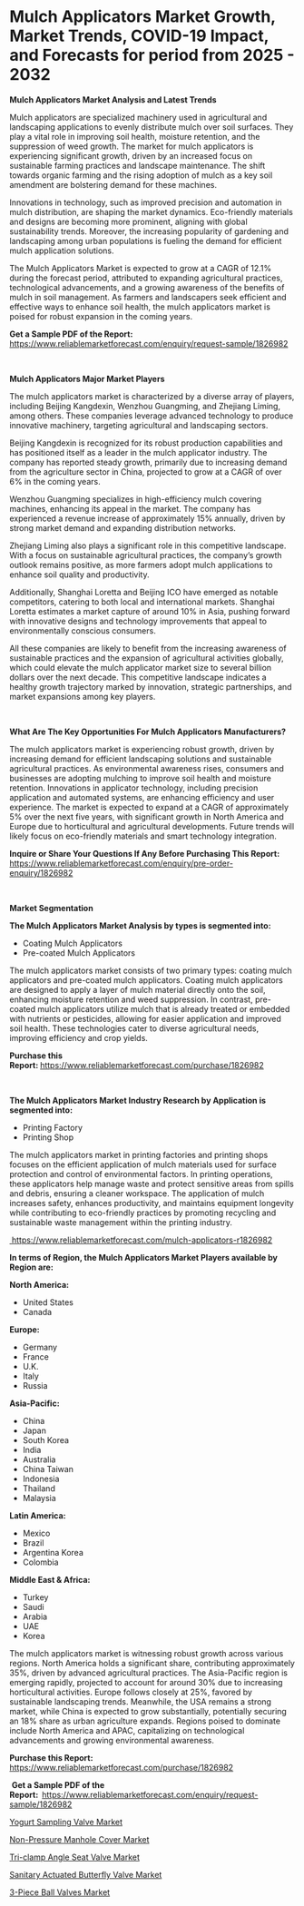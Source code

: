 <p><h1>Mulch Applicators Market Growth, Market Trends, COVID-19 Impact, and Forecasts for period from 2025 - 2032</h1></p><p><strong>Mulch Applicators Market Analysis and Latest Trends</strong></p>
<p><p>Mulch applicators are specialized machinery used in agricultural and landscaping applications to evenly distribute mulch over soil surfaces. They play a vital role in improving soil health, moisture retention, and the suppression of weed growth. The market for mulch applicators is experiencing significant growth, driven by an increased focus on sustainable farming practices and landscape maintenance. The shift towards organic farming and the rising adoption of mulch as a key soil amendment are bolstering demand for these machines.</p><p>Innovations in technology, such as improved precision and automation in mulch distribution, are shaping the market dynamics. Eco-friendly materials and designs are becoming more prominent, aligning with global sustainability trends. Moreover, the increasing popularity of gardening and landscaping among urban populations is fueling the demand for efficient mulch application solutions.</p><p>The Mulch Applicators Market is expected to grow at a CAGR of 12.1% during the forecast period, attributed to expanding agricultural practices, technological advancements, and a growing awareness of the benefits of mulch in soil management. As farmers and landscapers seek efficient and effective ways to enhance soil health, the mulch applicators market is poised for robust expansion in the coming years.</p></p>
<p><strong>Get a Sample PDF of the Report:&nbsp;</strong> <a href="https://www.reliablemarketforecast.com/enquiry/request-sample/1826982?utm_campaign=1102&utm_medium=2&utm_source=Github&utm_content=ia&utm_term=12042025&utm_id=mulch-applicators">https://www.reliablemarketforecast.com/enquiry/request-sample/1826982</a></p>
<p>&nbsp;</p>
<p><strong>Mulch Applicators Major Market Players</strong></p>
<p><p>The mulch applicators market is characterized by a diverse array of players, including Beijing Kangdexin, Wenzhou Guangming, and Zhejiang Liming, among others. These companies leverage advanced technology to produce innovative machinery, targeting agricultural and landscaping sectors. </p><p>Beijing Kangdexin is recognized for its robust production capabilities and has positioned itself as a leader in the mulch applicator industry. The company has reported steady growth, primarily due to increasing demand from the agriculture sector in China, projected to grow at a CAGR of over 6% in the coming years. </p><p>Wenzhou Guangming specializes in high-efficiency mulch covering machines, enhancing its appeal in the market. The company has experienced a revenue increase of approximately 15% annually, driven by strong market demand and expanding distribution networks. </p><p>Zhejiang Liming also plays a significant role in this competitive landscape. With a focus on sustainable agricultural practices, the company’s growth outlook remains positive, as more farmers adopt mulch applications to enhance soil quality and productivity.</p><p>Additionally, Shanghai Loretta and Beijing ICO have emerged as notable competitors, catering to both local and international markets. Shanghai Loretta estimates a market capture of around 10% in Asia, pushing forward with innovative designs and technology improvements that appeal to environmentally conscious consumers.</p><p>All these companies are likely to benefit from the increasing awareness of sustainable practices and the expansion of agricultural activities globally, which could elevate the mulch applicator market size to several billion dollars over the next decade. This competitive landscape indicates a healthy growth trajectory marked by innovation, strategic partnerships, and market expansions among key players.</p></p>
<p>&nbsp;</p>
<p><strong>What Are The Key Opportunities For Mulch Applicators Manufacturers?</strong></p>
<p><p>The mulch applicators market is experiencing robust growth, driven by increasing demand for efficient landscaping solutions and sustainable agricultural practices. As environmental awareness rises, consumers and businesses are adopting mulching to improve soil health and moisture retention. Innovations in applicator technology, including precision application and automated systems, are enhancing efficiency and user experience. The market is expected to expand at a CAGR of approximately 5% over the next five years, with significant growth in North America and Europe due to horticultural and agricultural developments. Future trends will likely focus on eco-friendly materials and smart technology integration.</p></p>
<p><strong>Inquire or Share Your Questions If Any Before Purchasing This Report:</strong> <a href="https://www.reliablemarketforecast.com/enquiry/pre-order-enquiry/1826982?utm_campaign=1102&utm_medium=2&utm_source=Github&utm_content=ia&utm_term=12042025&utm_id=mulch-applicators">https://www.reliablemarketforecast.com/enquiry/pre-order-enquiry/1826982</a></p>
<p>&nbsp;</p>
<p><strong>Market Segmentation</strong></p>
<p><strong>The Mulch Applicators Market Analysis by types is segmented into:</strong></p>
<p><ul><li>Coating Mulch Applicators</li><li>Pre-coated Mulch Applicators</li></ul></p>
<p><p>The mulch applicators market consists of two primary types: coating mulch applicators and pre-coated mulch applicators. Coating mulch applicators are designed to apply a layer of mulch material directly onto the soil, enhancing moisture retention and weed suppression. In contrast, pre-coated mulch applicators utilize mulch that is already treated or embedded with nutrients or pesticides, allowing for easier application and improved soil health. These technologies cater to diverse agricultural needs, improving efficiency and crop yields.</p></p>
<p><strong>Purchase this Report:&nbsp;</strong><a href="https://www.reliablemarketforecast.com/purchase/1826982?utm_campaign=1102&utm_medium=2&utm_source=Github&utm_content=ia&utm_term=12042025&utm_id=mulch-applicators">https://www.reliablemarketforecast.com/purchase/1826982</a></p>
<p>&nbsp;</p>
<p><strong>The Mulch Applicators Market Industry Research by Application is segmented into:</strong></p>
<p><ul><li>Printing Factory</li><li>Printing Shop</li></ul></p>
<p><p>The mulch applicators market in printing factories and printing shops focuses on the efficient application of mulch materials used for surface protection and control of environmental factors. In printing operations, these applicators help manage waste and protect sensitive areas from spills and debris, ensuring a cleaner workspace. The application of mulch increases safety, enhances productivity, and maintains equipment longevity while contributing to eco-friendly practices by promoting recycling and sustainable waste management within the printing industry.</p></p>
<p><a href="https://www.reliablemarketforecast.com/mulch-applicators-r1826982?utm_campaign=1102&utm_medium=2&utm_source=Github&utm_content=ia&utm_term=12042025&utm_id=mulch-applicators">&nbsp;https://www.reliablemarketforecast.com/mulch-applicators-r1826982</a></p>
<p><strong>In terms of Region, the Mulch Applicators Market Players available by Region are:</strong></p>
<p>
    <p> <strong> North America: </strong>
        <ul>
            <li>United States</li>
            <li>Canada</li>
        </ul>
        </p> 
    <p> <strong> Europe: </strong>
        <ul>
            <li>Germany</li>
            <li>France</li>
            <li>U.K.</li>
            <li>Italy</li>
            <li>Russia</li>
        </ul>
        </p> 
    <p> <strong> Asia-Pacific: </strong>
        <ul>
            <li>China</li>
            <li>Japan</li>
            <li>South Korea</li>
            <li>India</li>
            <li>Australia</li>
            <li>China Taiwan</li>
            <li>Indonesia</li>
            <li>Thailand</li>
            <li>Malaysia</li>
        </ul>
        </p> 
    <p> <strong> Latin America: </strong>
        <ul>
            <li>Mexico</li>
            <li>Brazil</li>
            <li>Argentina Korea</li>
            <li>Colombia</li>
        </ul>
        </p> 
    <p> <strong> Middle East & Africa: </strong>
        <ul>
            <li>Turkey</li>
            <li>Saudi</li>
            <li>Arabia</li>
            <li>UAE</li>
            <li>Korea</li>
        </ul>
    </p>
    </p>
<p><p>The mulch applicators market is witnessing robust growth across various regions. North America holds a significant share, contributing approximately 35%, driven by advanced agricultural practices. The Asia-Pacific region is emerging rapidly, projected to account for around 30% due to increasing horticultural activities. Europe follows closely at 25%, favored by sustainable landscaping trends. Meanwhile, the USA remains a strong market, while China is expected to grow substantially, potentially securing an 18% share as urban agriculture expands. Regions poised to dominate include North America and APAC, capitalizing on technological advancements and growing environmental awareness.</p></p>
<p><strong>Purchase this Report: </strong><a href="https://www.reliablemarketforecast.com/purchase/1826982?utm_campaign=1102&utm_medium=2&utm_source=Github&utm_content=ia&utm_term=12042025&utm_id=mulch-applicators">https://www.reliablemarketforecast.com/purchase/1826982</a></p>
<p>&nbsp;<strong>Get a Sample PDF of the Report:&nbsp;&nbsp;</strong><a href="https://www.reliablemarketforecast.com/enquiry/request-sample/1826982?utm_campaign=1102&utm_medium=2&utm_source=Github&utm_content=ia&utm_term=12042025&utm_id=mulch-applicators">https://www.reliablemarketforecast.com/enquiry/request-sample/1826982</a></p>
<p><strong></strong></p>
<p><p><a href="https://github.com/melascalbirp/Market-Research-Report-List-1/blob/main/yogurt-sampling-valve-market.md?utm_campaign=1102&utm_medium=2&utm_source=Github&utm_content=ia&utm_term=12042025&utm_id=mulch-applicators">Yogurt Sampling Valve Market</a></p><p><a href="https://github.com/lazregaartun/Market-Research-Report-List-1/blob/main/non-pressure-manhole-cover-market.md?utm_campaign=1102&utm_medium=2&utm_source=Github&utm_content=ia&utm_term=12042025&utm_id=mulch-applicators">Non-Pressure Manhole Cover Market</a></p><p><a href="https://github.com/waackheidtn5/Market-Research-Report-List-1/blob/main/tri-clamp-angle-seat-valve-market.md?utm_campaign=1102&utm_medium=2&utm_source=Github&utm_content=ia&utm_term=12042025&utm_id=mulch-applicators">Tri-clamp Angle Seat Valve Market</a></p><p><a href="https://github.com/guzmabugbyf1/Market-Research-Report-List-1/blob/main/sanitary-actuated-butterfly-valve-market.md?utm_campaign=1102&utm_medium=2&utm_source=Github&utm_content=ia&utm_term=12042025&utm_id=mulch-applicators">Sanitary Actuated Butterfly Valve Market</a></p><p><a href="https://github.com/laroybarrize/Market-Research-Report-List-1/blob/main/3-piece-ball-valves-market.md?utm_campaign=1102&utm_medium=2&utm_source=Github&utm_content=ia&utm_term=12042025&utm_id=mulch-applicators">3-Piece Ball Valves Market</a></p></p>